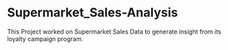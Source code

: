 # Supermarket_Sales-Analysis
This Project worked on Supermarket Sales Data to generate insight from its loyalty campaign program.
